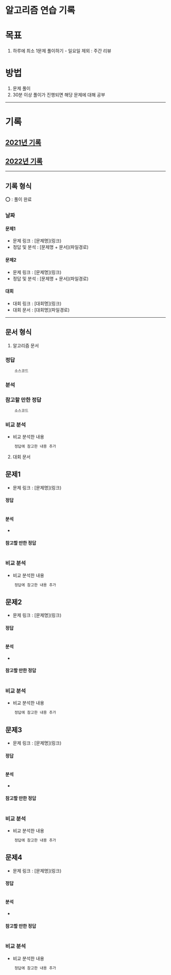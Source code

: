 #   알고리즘 연습 기록

#   목표
1.   하루에 최소 1문제 풀이하기
    -   일요일 제외 : 주간 리뷰

#   방법
1.  문제 풀이
2.  30분 이상 풀이가 진행되면 해당 문제에 대해 공부

----

#   기록

##  [2021년 기록](./기록/2021/2021_기록.md)
##  [2022년 기록](./기록/2022/2022_기록.md)

----

##  기록 형식

⭕ : 풀이 완료

###   날짜

####  문제1
-   문제 링크 : \[문제명\]\(링크\)
-   정답 및 분석 : \[문제명 + 문서\]\(파일경로\)


####  문제2
-   문제 링크 : \[문제명\]\(링크\)
-   정답 및 분석 : \[문제명 + 문서\]\(파일경로\)


####  대회
-   대회 링크 : \[대회명\]\(링크\)
-   대회 문서 : \[대회명\]\(파일경로\)

----

##  문서 형식

1.  알고리즘 문서

###   정답
```java
    소스코드
```

###   분석


###   참고할 만한 정답
```java
    소스코드
```

###   비교 분석
-   비교 분석한 내용

```java
    정답에 참고한 내용 추가
```

2.  대회 문서

##   문제1
-   문제 링크 : \[문제명\]\(링크\)
####    정답
```java
```

####    분석
-   

####    참고할 만한 정답
```java
```

###   비교 분석
-   비교 분석한 내용

```java
    정답에 참고한 내용 추가
```


##   문제2
-   문제 링크 : \[문제명\]\(링크\)
####    정답
```java
```

####    분석
-   

####    참고할 만한 정답
```java
```

###   비교 분석
-   비교 분석한 내용

```java
    정답에 참고한 내용 추가
```


##   문제3
-   문제 링크 : \[문제명\]\(링크\)
####    정답
```java
```

####    분석
-   

####    참고할 만한 정답
```java
```

###   비교 분석
-   비교 분석한 내용

```java
    정답에 참고한 내용 추가
```


##   문제4
-   문제 링크 : \[문제명\]\(링크\)
####    정답
```java
```

####    분석
-   

####    참고할 만한 정답
```java
```

###   비교 분석
-   비교 분석한 내용

```java
    정답에 참고한 내용 추가
```
